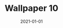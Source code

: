 ---
title: Wallpaper 10
description: Minimalistic waves
keyword: desktop, wallpaper, minimalistic, waves, colorful
id: 10
resolution: 5120x2880
date: 2021-01-01
---